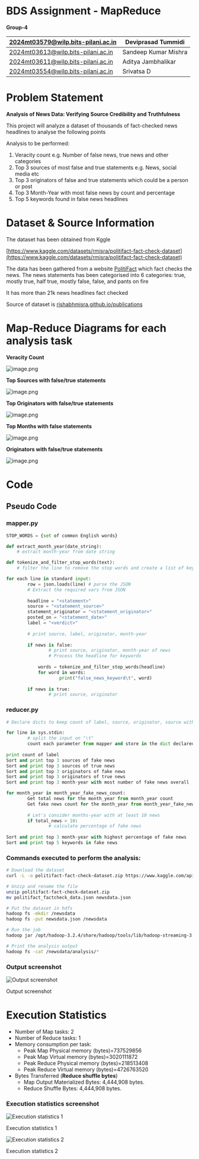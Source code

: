 # BDS Assignment - MapReduce

**Group-4**

| 2024mt03579@wilp.bits-pilani.ac.in | Deviprasad Tummidi |
| --- | --- |
| 2024mt03613@wilp.bits-pilani.ac.in | Sandeep Kumar Mishra |
| 2024mt03611@wilp.bits-pilani.ac.in | Aditya Jambhalikar |
| 2024mt03554@wilp.bits-pilani.ac.in | Srivatsa D |

# Problem Statement

**Analysis of News Data: Verifying Source Credibility and Truthfulness**

This project will analyze a dataset of thousands of fact-checked news headlines to analyse the following points

Analysis to be performed:

1. Veracity count e.g. Number of false news, true news and other categories
2. Top 3 sources of most false and true statements e.g. News, social media etc
3. Top 3 originators of false and true statements which could be a person or post
4. Top 3 Month-Year with most false news by count and percentage
5. Top 5 keywords found in false news headlines

# Dataset & Source Information

The dataset has been obtained from Kggle

[https://www.kaggle.com/datasets/rmisra/politifact-fact-check-dataset](https://www.kaggle.com/datasets/rmisra/politifact-fact-check-dataset)

The data has been gathered from a website [PolitiFact](https://www.politifact.com/) which fact checks the news. The news statements has been categorised into 6 categories: true, mostly true, half true, mostly false, false, and pants on fire

It has more than 21k news headlines fact checked

Source of dataset is [rishabhmisra.github.io/publications](https://rishabhmisra.github.io/publications/)

# Map-Reduce Diagrams for each analysis task

**Veracity Count**

![image.png](images/image.png)

**Top Sources with false/true statements**

![image.png](images/image%201.png)

**Top Originators with false/true statements**

![image.png](images/image%202.png)

**Top Months with false statements**

![image.png](images/image%203.png)

**Originators with false/true statements**

![image.png](images/image%204.png)

# Code

## Pseudo Code

### **mapper.py**

```python
STOP_WORDS = {set of common English words}

def extract_month_year(date_string):
    # extract month-year from date string

def tokenize_and_filter_stop_words(text):
    # filter the line to remove the stop words and create a list of keywords, it will remove words like a, an, the, is, and etc etc and keep keywords

for each line in standard input:
        row = json.loads(line) # parse the JSON
        # Extract the required vars from JSON
    
        headline = "<statement>"
        source = "<statement_source>"
        statement_originator = "<statement_originator>"
        posted_on = "<statement_date>"
        label = "<verdict>"
    
        # print source, label, originator, month-year
    
        if news is false:
                # print source, originator, month-year of news
                # Process the headline for keywords
    
            words = tokenize_and_filter_stop_words(headline)
            for word in words:
                    print("false_news_keyword\t", word)
            
        if news is true:
                # print source, originator
```

### **reducer.py**

```python
# Declare dicts to keep count of label, source, originator, source with fake news and true news, originator with fake and true news, month-year, month-year of fake news, keywords in fake news

for line in sys.stdin:
        # split the input on "\t"
        count each parameter from mapper and store in the dict declared above
    
print count of label
Sort and print top 3 sources of fake news
Sort and print top 3 sources of true news
Sort and print top 3 originators of fake news
Sort and print top 3 originators of true news
Sort and print top 3 month-year with most number of fake news overall

for month_year in month_year_fake_news_count:	
        Get total news for the month_year from month_year count
        Get fake news count for the month_year from month_year_fake_news_count
        
        # Let's consider months-year with at least 10 news
        if total_news > 10:
                # calculate percentage of fake news
        
Sort and print top 3 month-year with highest percentage of fake news
Sort and print top 5 keywords in fake news
```

### Commands executed to perform the analysis:

```bash
# Download the dataset
curl -L -o politifact-fact-check-dataset.zip https://www.kaggle.com/api/v1/datasets/download/rmisra/politifact-fact-check-dataset

# Unzip and rename the file
unzip politifact-fact-check-dataset.zip
mv politifact_factcheck_data.json newsdata.json

# Put the dataset in hdfs
hadoop fs -mkdir /newsdata
hadoop fs -put newsdata.json /newsdata

# Run the job
hadoop jar /opt/hadoop-3.2.4/share/hadoop/tools/lib/hadoop-streaming-3.2.4.jar -file stop_words.json -file mapper.py -file reducer.py -mapper "python3 mapper.py" -reducer "python3 reducer.py" -input /newsdata/newsdata.json -output /newsdata/analysis

# Print the analysis output
hadoop fs -cat /newsdata/analysis/*
```

### Output screenshot

![Output screenshot](images/Screenshot_2025-03-17_235502.png)

Output screenshot

# Execution Statistics

- Number of Map tasks: 2
- Number of Reduce tasks: 1
- Memory consumption per task:
    - Peak Map Physical memory (bytes)=737529856
    - Peak Map Virtual memory (bytes)=3020111872
    - Peak Reduce Physical memory (bytes)=218513408
    - Peak Reduce Virtual memory (bytes)=4726763520
- Bytes Transferred (**Reduce shuffle bytes**)
    - Map Output Materialized Bytes: 4,444,908 bytes.
    - Reduce Shuffle Bytes: 4,444,908 bytes.

### Execution statistics screenshot

![Execution statistics 1](images/Screenshot_2025-03-17_235424.png)

Execution statistics 1

![Execution statistics 2](images/Screenshot_2025-03-17_235440.png)

Execution statistics 2